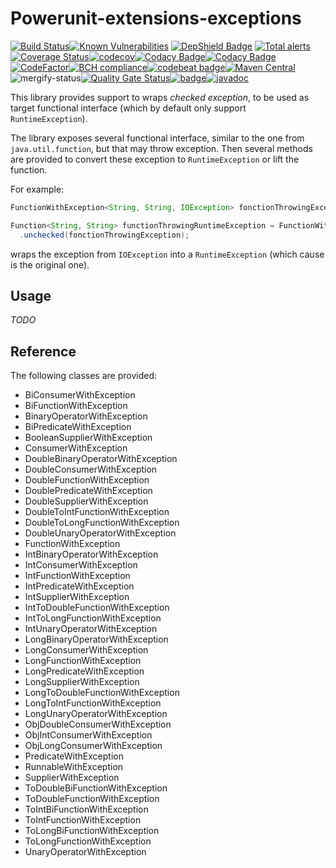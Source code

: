 # Powerunit-extensions-exceptions

[![Build Status](https://travis-ci.com/powerunit/powerunit-extensions-exceptions.svg?branch=master)](https://travis-ci.com/powerunit/powerunit-extensions-exceptions)[![Known Vulnerabilities](https://snyk.io/test/github/powerunit/powerunit-extensions-exceptions/badge.svg?targetFile=pom.xml)](https://snyk.io/test/github/powerunit/powerunit-extensions-exceptions?targetFile=pom.xml) [![DepShield Badge](https://depshield.sonatype.org/badges/powerunit/powerunit-extensions-exceptions/depshield.svg)](https://depshield.github.io) [![Total alerts](https://img.shields.io/lgtm/alerts/g/powerunit/powerunit-extensions-exceptions.svg?logo=lgtm&logoWidth=18)](https://lgtm.com/projects/g/powerunit/powerunit-extensions-exceptions/alerts/)[![Coverage Status](https://coveralls.io/repos/github/powerunit/powerunit-extensions-exceptions/badge.svg?branch=master)](https://coveralls.io/github/powerunit/powerunit-extensions-exceptions?branch=master)[![codecov](https://codecov.io/gh/powerunit/powerunit-extensions-exceptions/branch/master/graph/badge.svg)](https://codecov.io/gh/powerunit/powerunit-extensions-exceptions)[![Codacy Badge](https://api.codacy.com/project/badge/Coverage/54e6f34a650147e48b1864a420695a1c)](https://www.codacy.com/app/mathieu.boretti/powerunit-extensions-exceptions?utm_source=github.com&utm_medium=referral&utm_content=powerunit/powerunit-extensions-exceptions&utm_campaign=Badge_Coverage)[![Codacy Badge](https://api.codacy.com/project/badge/Grade/54e6f34a650147e48b1864a420695a1c)](https://www.codacy.com/app/mathieu.boretti/powerunit-extensions-exceptions?utm_source=github.com&amp;utm_medium=referral&amp;utm_content=powerunit/powerunit-extensions-exceptions&amp;utm_campaign=Badge_Grade)[![CodeFactor](https://www.codefactor.io/repository/github/powerunit/powerunit-extensions-exceptions/badge)](https://www.codefactor.io/repository/github/powerunit/powerunit-extensions-exceptions)[![BCH compliance](https://bettercodehub.com/edge/badge/powerunit/powerunit-extensions-exceptions?branch=master)](https://bettercodehub.com/results/powerunit/powerunit-extensions-exceptions)[![codebeat badge](https://codebeat.co/badges/cdebf167-fee0-46b4-b33d-c613f1586a9d)](https://codebeat.co/projects/github-com-powerunit-powerunit-extensions-exceptions-master)[![Maven Central](https://maven-badges.herokuapp.com/maven-central/ch.powerunit.extensions/powerunit-extensions-exceptions/badge.svg)](https://maven-badges.herokuapp.com/maven-central/ch.powerunit.extensions/powerunit-extensions-exceptions)![mergify-status](https://gh.mergify.io/badges/powerunit/powerunit-extensions-exceptions.png?style=cut)[![Quality Gate Status](https://sonarcloud.io/api/project_badges/measure?project=powerunit_powerunit-extensions-exceptions&metric=alert_status)](https://sonarcloud.io/dashboard?id=powerunit_powerunit-extensions-exceptions)[![badge](https://report.ci/status/powerunit/powerunit-extensions-exceptions/badge.svg?branch=master)](https://report.ci/status/powerunit/powerunit-extensions-exceptions?branch=master)[![javadoc](http://javadoc.io/badge/ch.powerunit.extensions/powerunit-extensions-exceptions.svg?color=yellow)](http://javadoc.io/doc/ch.powerunit.extensions/powerunit-extensions-exceptions)

This library provides support to wraps _checked exception_, to be used as target functional interface (which by default only support `RuntimeException`).

The library exposes several functional interface, similar to the one from `java.util.function`, but that may throw exception. Then several methods are provided to convert these exception to `RuntimeException` or lift the function.

For example:

```java
FunctionWithException<String, String, IOException> fonctionThrowingException = ...;

Function<String, String> functionThrowingRuntimeException = FunctionWithException
  .unchecked(fonctionThrowingException);
```

wraps the exception from `IOException` into a `RuntimeException` (which cause is the original one).

## Usage

_TODO_

## Reference

The following classes are provided:
- BiConsumerWithException
- BiFunctionWithException
- BinaryOperatorWithException
- BiPredicateWithException
- BooleanSupplierWithException
- ConsumerWithException
- DoubleBinaryOperatorWithException
- DoubleConsumerWithException
- DoubleFunctionWithException
- DoublePredicateWithException
- DoubleSupplierWithException
- DoubleToIntFunctionWithException
- DoubleToLongFunctionWithException
- DoubleUnaryOperatorWithException
- FunctionWithException
- IntBinaryOperatorWithException
- IntConsumerWithException
- IntFunctionWithException
- IntPredicateWithException
- IntSupplierWithException
- IntToDoubleFunctionWithException
- IntToLongFunctionWithException
- IntUnaryOperatorWithException
- LongBinaryOperatorWithException
- LongConsumerWithException
- LongFunctionWithException
- LongPredicateWithException
- LongSupplierWithException
- LongToDoubleFunctionWithException
- LongToIntFunctionWithException
- LongUnaryOperatorWithException
- ObjDoubleConsumerWithException
- ObjIntConsumerWithException
- ObjLongConsumerWithException
- PredicateWithException
- RunnableWithException
- SupplierWithException
- ToDoubleBiFunctionWithException
- ToDoubleFunctionWithException
- ToIntBiFunctionWithException
- ToIntFunctionWithException
- ToLongBiFunctionWithException
- ToLongFunctionWithException
- UnaryOperatorWithException
